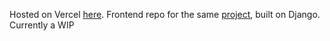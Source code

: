 Hosted on Vercel [here](https://captcha-generator-mashiro.vercel.app/).
Frontend repo for the same [project](https://github.com/beedsneeds/HelloInternet), built on Django. Currently a WIP
